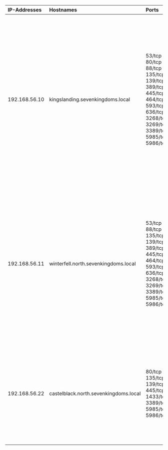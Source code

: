 | IP-Addresses   | Hostnames                             | Ports                                                                                                                                                               | Services                                                                                                                                                           | Banners                                                                                                                                                                                                                                                                                                                                                                                                                                                     | OS      |
|:---------------|:--------------------------------------|:--------------------------------------------------------------------------------------------------------------------------------------------------------------------|:-------------------------------------------------------------------------------------------------------------------------------------------------------------------|:------------------------------------------------------------------------------------------------------------------------------------------------------------------------------------------------------------------------------------------------------------------------------------------------------------------------------------------------------------------------------------------------------------------------------------------------------------|:--------|
| 192.168.56.10  | kingslanding.sevenkingdoms.local      | 53/tcp<br>80/tcp<br>88/tcp<br>135/tcp<br>139/tcp<br>389/tcp<br>445/tcp<br>464/tcp<br>593/tcp<br>636/tcp<br>3268/tcp<br>3269/tcp<br>3389/tcp<br>5985/tcp<br>5986/tcp | domain<br>http<br>kerberos-sec<br>msrpc<br>netbios-ssn<br>ldap<br>microsoft-ds<br>kpasswd5<br>ncacn\_http<br>ldap<br>ldap<br>ldap<br>ms-wbt-server<br>http<br>http | Simple DNS Plus<br>Microsoft IIS httpd/10.0<br>Microsoft Windows Kerberos<br>Microsoft Windows RPC<br>Microsoft Windows netbios-ssn<br>Microsoft Windows Active Directory LDAP<br><br><br>Microsoft Windows RPC over HTTP/1.0<br>Microsoft Windows Active Directory LDAP<br>Microsoft Windows Active Directory LDAP<br>Microsoft Windows Active Directory LDAP<br>Microsoft Terminal Services<br>Microsoft HTTPAPI httpd/2.0<br>Microsoft HTTPAPI httpd/2.0 | windows |
| 192.168.56.11  | winterfell.north.sevenkingdoms.local  | 53/tcp<br>88/tcp<br>135/tcp<br>139/tcp<br>389/tcp<br>445/tcp<br>464/tcp<br>593/tcp<br>636/tcp<br>3268/tcp<br>3269/tcp<br>3389/tcp<br>5985/tcp<br>5986/tcp           | domain<br>kerberos-sec<br>msrpc<br>netbios-ssn<br>ldap<br>microsoft-ds<br>kpasswd5<br>ncacn\_http<br>ldap<br>ldap<br>ldap<br>ms-wbt-server<br>http<br>http         | Simple DNS Plus<br>Microsoft Windows Kerberos<br>Microsoft Windows RPC<br>Microsoft Windows netbios-ssn<br>Microsoft Windows Active Directory LDAP<br><br><br>Microsoft Windows RPC over HTTP/1.0<br>Microsoft Windows Active Directory LDAP<br>Microsoft Windows Active Directory LDAP<br>Microsoft Windows Active Directory LDAP<br>Microsoft Terminal Services<br>Microsoft HTTPAPI httpd/2.0<br>Microsoft HTTPAPI httpd/2.0                             | windows |
| 192.168.56.22  | castelblack.north.sevenkingdoms.local | 80/tcp<br>135/tcp<br>139/tcp<br>445/tcp<br>1433/tcp<br>3389/tcp<br>5985/tcp<br>5986/tcp                                                                             | http<br>msrpc<br>netbios-ssn<br>microsoft-ds<br>ms-sql-s<br>ms-wbt-server<br>http<br>http                                                                          | Microsoft IIS httpd/10.0<br>Microsoft Windows RPC<br>Microsoft Windows netbios-ssn<br><br>Microsoft SQL Server 2019/15.00.2000.00; RTM<br>Microsoft Terminal Services<br>Microsoft HTTPAPI httpd/2.0<br>Microsoft HTTPAPI httpd/2.0                                                                                                                                                                                                                         | windows |